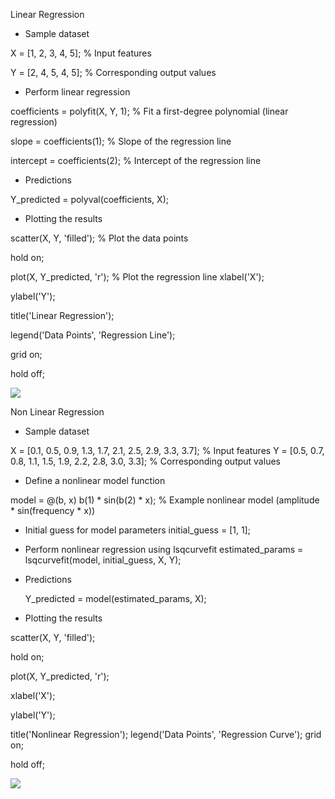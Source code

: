 ﻿Linear Regression 

- Sample dataset 

X = [1, 2, 3, 4, 5]; % Input features 

Y = [2, 4, 5, 4, 5]; % Corresponding output values 

- Perform linear regression 

coefficients = polyfit(X, Y, 1); % Fit a first-degree polynomial (linear regression) 

slope = coefficients(1); % Slope of the regression line 

intercept = coefficients(2); % Intercept of the regression line 

- Predictions 

Y\_predicted = polyval(coefficients, X); 

- Plotting the results 

scatter(X, Y, 'filled'); % Plot the data points 

hold on; 

plot(X, Y\_predicted, 'r'); % Plot the regression line xlabel('X'); 

ylabel('Y'); 

title('Linear Regression'); 

legend('Data Points', 'Regression Line'); 

grid on; 

hold off; 

![](Aspose.Words.7ec8f8ee-ce8c-4db0-887d-9967b0b42e5d.001.jpeg)

Non Linear Regression 

- Sample dataset

X = [0.1, 0.5, 0.9, 1.3, 1.7, 2.1, 2.5, 2.9, 3.3, 3.7]; % Input features Y = [0.5, 0.7, 0.8, 1.1, 1.5, 1.9, 2.2, 2.8, 3.0, 3.3]; % Corresponding output values 

- Define a nonlinear model function 

model = @(b, x) b(1) \* sin(b(2) \* x); % Example nonlinear model (amplitude \* sin(frequency \* x)) 

- Initial guess for model parameters initial\_guess = [1, 1]; 
- Perform nonlinear regression using lsqcurvefit estimated\_params = lsqcurvefit(model, initial\_guess, X, Y); 
- Predictions 

  Y\_predicted = model(estimated\_params, X); 

- Plotting the results 

scatter(X, Y, 'filled'); 

hold on; 

plot(X, Y\_predicted, 'r'); 

xlabel('X'); 

ylabel('Y'); 

title('Nonlinear Regression'); legend('Data Points', 'Regression Curve'); grid on; 

hold off; 

![](Aspose.Words.7ec8f8ee-ce8c-4db0-887d-9967b0b42e5d.002.jpeg)
